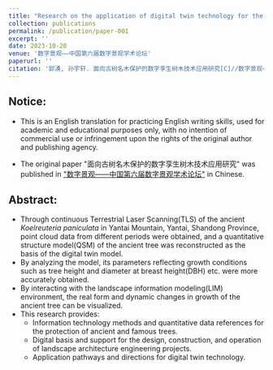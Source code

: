 ```yaml
---
title: "Research on the application of digital twin technology for the protection of ancient and famous trees(Original paper in Chinese)"
collection: publications
permalink: /publication/paper-001
excerpt: ''
date: 2023-10-20
venue: '数字景观——中国第六届数字景观学术论坛'
paperurl: ''
citation: '郭湧, 孙宇轩. 面向古树名木保护的数字孪生树木技术应用研究[C]//数字景观——中国第六届数字景观学术论坛, 2023.'
---
```


## Notice:
* This is an English translation for practicing English writing skills, used for academic and educational purposes only, with no intention of commercial use or infringement upon the rights of the original author and publishing agency.

* The original paper "面向古树名木保护的数字孪生树木技术应用研究" was published in ["数字景观——中国第六届数字景观学术论坛"](https://shop90721766.m.youzan.com/wscgoods/detail/3nfpk5q4x0d7in5?scan=1&activity=none&shopAutoEnter=1&from=kdt&is_silence_auth=1&is_share=1&from_uuid=3686741314&goodsImg=https%3A%2F%2Fimg01.yzcdn.cn%2Fupload_files%2F2023%2F10%2F16%2FFmpAhz5AjlATEzVEazUyASqSKO1N.jpg&alg=ed700a582abc4b558b0fd9eb39bc3472&sf=wx_sm&share_cmpt=native_wechat) in Chinese.

## Abstract:
* Through continuous Terrestrial Laser Scanning(TLS) of the ancient *Koelreuteria paniculata* in Yantai Mountain, Yantai, Shandong Province, point cloud data from different periods were obtained, and a quantitative structure model(QSM) of the ancient tree was reconstructed as the basis of the digital twin model.
* By analyzing the model, its parameters reflecting growth conditions such as tree height and diameter at breast height(DBH) etc. were more accurately obtained.
* By interacting with the landscape information modeling(LIM) environment, the real form and dynamic changes in growth of the ancient tree can be visualized.
* This research provides:
    * Information technology methods and quantitative data references for the protection of ancient and famous trees.
    * Digital basis and support for the design, construction, and operation of landscape architecture engineering projects.
    * Application pathways and directions for digital twin technology.






